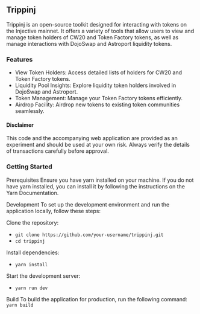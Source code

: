 ## Trippinj
Trippinj is an open-source toolkit designed for interacting with tokens on the Injective mainnet. It offers a variety of tools that allow users to view and manage token holders of CW20 and Token Factory tokens, as well as manage interactions with DojoSwap and Astroport liquidity tokens.

### Features
- View Token Holders: Access detailed lists of holders for CW20 and Token Factory tokens.
- Liquidity Pool Insights: Explore liquidity token holders involved in DojoSwap and Astroport.
- Token Management: Manage your Token Factory tokens efficiently.
- Airdrop Facility: Airdrop new tokens to existing token communities seamlessly.
#### Disclaimer
This code and the accompanying web application are provided as an experiment and should be used at your own risk. Always verify the details of transactions carefully before approval.

### Getting Started
Prerequisites
Ensure you have yarn installed on your machine. If you do not have yarn installed, you can install it by following the instructions on the Yarn Documentation.

Development
To set up the development environment and run the application locally, follow these steps:

Clone the repository:
- `git clone https://github.com/your-username/trippinj.git`
- `cd trippinj`

Install dependencies:
- `yarn install`

Start the development server:
- `yarn run dev`

Build
To build the application for production, run the following command:
`yarn build`
